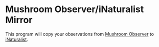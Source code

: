 # Mushroom Observer/iNaturalist Mirror

This program will copy your observations from [Mushroom Observer](https://mushroomobserver.org/) to [iNaturalist](https://www.inaturalist.org/).
